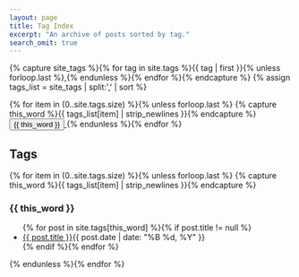 ```yaml
---
layout: page
title: Tag Index
excerpt: "An archive of posts sorted by tag."
search_omit: true
---
```


<script src="/assets/js/vendor/jquery-1.9.1.min.js"></script>
<script src="https://cdnjs.cloudflare.com/ajax/libs/d3/3.5.17/d3.js"></script>
<script src="https://cdnjs.cloudflare.com/ajax/libs/d3-cloud/1.2.4/d3.layout.cloud.js"></script>


{% capture site_tags %}{% for tag in site.tags %}{{ tag | first }}{% unless forloop.last %},{% endunless %}{% endfor %}{% endcapture %}
{% assign tags_list = site_tags | split:',' | sort %}


<div class="demo-blog">
<div class="demo-blog__posts mdl-grid page-content">

<div class="cloud mdl-cell mdl-cell--12-col"></div>

<div id="tags--index" class="blog__post mdl-cell mdl-cell--12-col">
{% for item in (0..site.tags.size) %}{% unless forloop.last %}
  {% capture this_word %}{{ tags_list[item] | strip_newlines }}{% endcapture %}
  <a href="#{{ this_word }}" class="tag--link">
  <button class="mdl-button mdl-js-button mdl-button--primary mdl-badge mdl-badge--overlap" data-badge="{{ site.tags[this_word].size }}">
    {{ this_word }}
  </button>
  </a>
{% endunless %}{% endfor %}
</div>

<h2 class="mdl-cell mdl-cell--12-col">Tags</h2>

<div class="blog__post mdl-cell mdl-cell--12-col">

{% for item in (0..site.tags.size) %}{% unless forloop.last %}
  {% capture this_word %}{{ tags_list[item] | strip_newlines }}{% endcapture %}
  <h3 id="{{ this_word }}">{{ this_word }}</h3>
  <ul class="post-list mdl-list">
  {% for post in site.tags[this_word] %}{% if post.title != null %}
    <li><a href="{{ post.url }}">{{ post.title }}</a><span class="entry-date"><time datetime="{{ post.date | date_to_xmlschema }}">{{ post.date | date: "%B %d, %Y" }}</time></span></li>
  {% endif %}{% endfor %}
  </ul>
{% endunless %}{% endfor %}
</div>

<script type="text/javascript">
$("#tags--index").hide();
var words = [];

$(".blog__post.mdl-cell.mdl-cell--12-col a.tag--link").children().each(function (i, but){
  words.push({text: $(but).text().trim(), size: $(but).attr("data-badge")});
  });

var width = $(".cloud.mdl-cell.mdl-cell--12-col").width();

var fill = d3.scale.category20();

var layout = d3.layout.cloud()
    .size([width, 500])
    .words(words)
    .padding(5)
    .rotate(function() { return ~~(Math.random() * 10) * 10 - 50; })
    .font("Impact")
    .fontSize(function(d) { return d.size*4+8; })
    .on("end", draw);

layout.start();

function draw(words) {

  d3.select(".cloud.mdl-cell.mdl-cell--12-col").append("svg")
      .attr("width", layout.size()[0])
      .attr("height", layout.size()[1])
    .append("g")
      .attr("transform", "translate(" + layout.size()[0] / 2 + "," + layout.size()[1] / 2 + ")")
    .selectAll("text")
      .data(words)
    .enter().append("text")
      .style("font-size", function(d) { return d.size + "px"; })
      .style("font-family", "Impact")
      .style("fill", function(d, i) { return fill(i); })
      .attr("text-anchor", "middle")
      .attr("transform", function(d) {
        return "translate(" + [d.x, d.y] + ")rotate(" + d.rotate + ")";
      })
      .text(function(d) { return d.text; })

      .on("mouseover", function(d,i) {
          d3.select(this)
              .style("cursor", function(d) { return 'pointer'; })
              .style("z-index", function(d) { return '1000'; })
              .transition()
              .duration(300)
              .attr("transform", function(d) {
                  return "translate(" + [d.x, d.y] + ")rotate(" + 0 + ")scale(2)";
              })
              .style("opacity", 1);

      })
      .on("mouseout", function(d,i) {
          d3.select(this).transition()
              .style("z-index", function(d) { return '1'; })
              .duration(200)
              .attr("transform", function(d) {
                  return "translate(" + [d.x, d.y] + ")rotate(" + d.rotate + ")scale(1)";
              })
              .style("opacity", .7);
      })
      .on("click", function(d,i) {
        window.location.href = "#"+d.text;
      });
}
</script>
</div>
</div>
